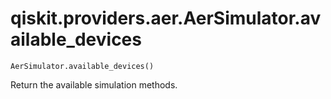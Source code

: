 # qiskit.providers.aer.AerSimulator.available\_devices

`AerSimulator.available_devices()`

Return the available simulation methods.
